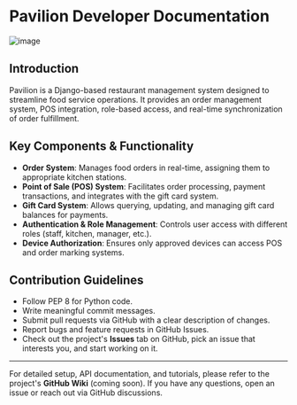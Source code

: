 # Pavilion Developer Documentation

![image](https://github.com/user-attachments/assets/a5b7b5e8-17d0-422f-96b7-feb51789cf3c)

## Introduction
Pavilion is a Django-based restaurant management system designed to streamline food service operations. It provides an order management system, POS integration, role-based access, and real-time synchronization of order fulfillment.

## Key Components & Functionality
- **Order System**: Manages food orders in real-time, assigning them to appropriate kitchen stations.
- **Point of Sale (POS) System**: Facilitates order processing, payment transactions, and integrates with the gift card system.
- **Gift Card System**: Allows querying, updating, and managing gift card balances for payments.
- **Authentication & Role Management**: Controls user access with different roles (staff, kitchen, manager, etc.).
- **Device Authorization**: Ensures only approved devices can access POS and order marking systems.

## Contribution Guidelines
- Follow PEP 8 for Python code.
- Write meaningful commit messages.
- Submit pull requests via GitHub with a clear description of changes.
- Report bugs and feature requests in GitHub Issues.
- Check out the project's **Issues** tab on GitHub, pick an issue that interests you, and start working on it.

---

For detailed setup, API documentation, and tutorials, please refer to the project's **GitHub Wiki** (coming soon). If you have any questions, open an issue or reach out via GitHub discussions.
